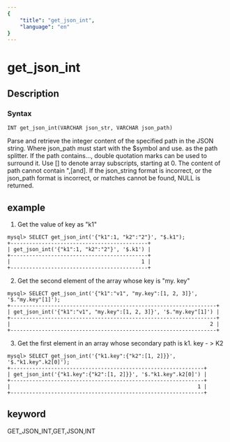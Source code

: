 ```yaml
---
{
    "title": "get_json_int",
    "language": "en"
}
---
```


<!-- 
Licensed to the Apache Software Foundation (ASF) under one
or more contributor license agreements.  See the NOTICE file
distributed with this work for additional information
regarding copyright ownership.  The ASF licenses this file
to you under the Apache License, Version 2.0 (the
"License"); you may not use this file except in compliance
with the License.  You may obtain a copy of the License at

  http://www.apache.org/licenses/LICENSE-2.0

Unless required by applicable law or agreed to in writing,
software distributed under the License is distributed on an
"AS IS" BASIS, WITHOUT WARRANTIES OR CONDITIONS OF ANY
KIND, either express or implied.  See the License for the
specific language governing permissions and limitations
under the License.
-->

# get_json_int
## Description
### Syntax

`INT get_json_int(VARCHAR json_str, VARCHAR json_path)`


Parse and retrieve the integer content of the specified path in the JSON string.
Where json_path must start with the $symbol and use. as the path splitter. If the path contains..., double quotation marks can be used to surround it.
Use [] to denote array subscripts, starting at 0.
The content of path cannot contain ",[and].
If the json_string format is incorrect, or the json_path format is incorrect, or matches cannot be found, NULL is returned.

## example

1. Get the value of key as "k1"

```
mysql> SELECT get_json_int('{"k1":1, "k2":"2"}', "$.k1");
+--------------------------------------------+
| get_json_int('{"k1":1, "k2":"2"}', '$.k1') |
+--------------------------------------------+
|                                          1 |
+--------------------------------------------+
```

2. Get the second element of the array whose key is "my. key"

```
mysql> SELECT get_json_int('{"k1":"v1", "my.key":[1, 2, 3]}', '$."my.key"[1]');
+------------------------------------------------------------------+
| get_json_int('{"k1":"v1", "my.key":[1, 2, 3]}', '$."my.key"[1]') |
+------------------------------------------------------------------+
|                                                                2 |
+------------------------------------------------------------------+
```

3. Get the first element in an array whose secondary path is k1. key - > K2
```
mysql> SELECT get_json_int('{"k1.key":{"k2":[1, 2]}}', '$."k1.key".k2[0]');
+--------------------------------------------------------------+
| get_json_int('{"k1.key":{"k2":[1, 2]}}', '$."k1.key".k2[0]') |
+--------------------------------------------------------------+
|                                                            1 |
+--------------------------------------------------------------+
```
## keyword
GET_JSON_INT,GET,JSON,INT
